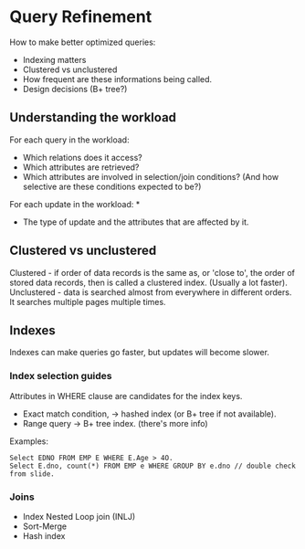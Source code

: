 # Query Refinement

How to make better optimized queries:
* Indexing matters
* Clustered vs unclustered
* How frequent are these informations being called.
* Design decisions (B+ tree?)

## Understanding the workload

For each query in the workload:
* Which relations does it access?
* Which attributes are retrieved?
* Which attributes are involved in selection/join conditions? (And how selective are these conditions expected to be?)

For each update in the workload:
*
* The type of update and the attributes that are affected by it.

## Clustered vs unclustered
Clustered - if order of data records is the same as, or 'close to', the order of stored data records, then is called a clustered index. (Usually a lot faster).
Unclustered - data is searched almost from everywhere in different orders. It searches multiple pages multiple times.

## Indexes
Indexes can make queries go faster, but updates will become slower.

### Index selection guides
Attributes in WHERE clause are candidates for the index keys.
* Exact match condition, -> hashed index (or B+ tree if not available).
* Range query -> B+ tree index.
(there's more info)

Examples:
```
Select EDNO FROM EMP E WHERE E.Age > 4O.
Select E.dno, count(*) FROM EMP e WHERE GROUP BY e.dno // double check from slide.
```

### Joins
* Index Nested Loop join (INLJ)
* Sort-Merge
* Hash index
